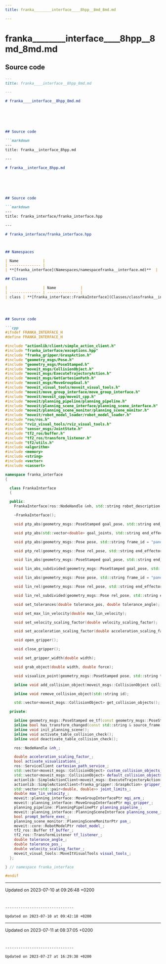 ```yaml
---
title: franka________interface____8hpp__8md_8md.md

---
```


# franka________interface____8hpp__8md_8md.md






## Source code

```markdown
---
title: franka____interface__8hpp_8md.md

---

# franka____interface__8hpp_8md.md






## Source code

```markdown
---
title: franka__interface_8hpp.md

---

# franka__interface_8hpp.md






## Source code

```markdown
---
title: franka_interface/franka_interface.hpp

---

# franka_interface/franka_interface.hpp



## Namespaces

| Name           |
| -------------- |
| **[franka_interface](Namespaces/namespacefranka__interface.md)**  |

## Classes

|                | Name           |
| -------------- | -------------- |
| class | **[franka_interface::FrankaInterface](Classes/classfranka__interface_1_1FrankaInterface.md)**  |




## Source code

```cpp
#ifndef FRANKA_INTERFACE_H
#define FRANKA_INTERFACE_H

#include "actionlib/client/simple_action_client.h"
#include "franka_interface/exceptions.hpp"
#include "franka_gripper/GraspAction.h"
#include "geometry_msgs/Pose.h"
#include "geometry_msgs/PoseStamped.h"
#include "moveit_msgs/CollisionObject.h"
#include "moveit_msgs/ExecuteTrajectoryAction.h"
#include "moveit_msgs/GetCartesianPath.h"
#include "moveit_msgs/MoveGroupGoal.h"
#include "moveit_visual_tools/moveit_visual_tools.h"
#include "moveit/move_group_interface/move_group_interface.h"
#include "moveit/moveit_cpp/moveit_cpp.h"
#include "moveit/planning_pipeline/planning_pipeline.h"
#include "moveit/planning_scene_interface/planning_scene_interface.h"
#include "moveit/planning_scene_monitor/planning_scene_monitor.h"
#include "moveit/robot_model_loader/robot_model_loader.h"
#include "ros/ros.h"
#include "rviz_visual_tools/rviz_visual_tools.h"
#include "sensor_msgs/JointState.h"
#include "tf2_ros/buffer.h"
#include "tf2_ros/transform_listener.h"
#include "tf2/utils.h"
#include <algorithm>
#include <memory>
#include <string>
#include <vector>
#include <cassert>

namespace franka_interface
{

  class FrankaInterface
  {

  public:
    FrankaInterface(ros::NodeHandle &nh, std::string robot_description = "robot_description", bool prompt_before_exec=false);

    ~FrankaInterface();

    void ptp_abs(geometry_msgs::PoseStamped goal_pose, std::string end_effector_name = "panda_hand_tcp", bool prompt = false);

    void ptp_abs(std::vector<double> goal_joints, std::string end_effector_name = "panda_hand_tcp", bool prompt = false);

    void ptp_abs(geometry_msgs::Pose pose, std::string frame_id = "panda_link0", std::string end_effector_name = "panda_hand_tcp", bool prompt = false);

    void ptp_rel(geometry_msgs::Pose rel_pose, std::string end_effector_name = "panda_hand_tcp", bool prompt = false);

    void lin_abs(geometry_msgs::PoseStamped goal_pose, std::string end_effector_name = "panda_hand_tcp", bool prompt = false);

    void lin_abs_subdivided(geometry_msgs::PoseStamped goal_pose, std::string end_effector_name = "panda_hand_tcp");

    void lin_abs(geometry_msgs::Pose pose, std::string frame_id = "panda_link0", std::string end_effector_name = "panda_hand_tcp", bool prompt = false);

    void lin_rel(geometry_msgs::Pose rel_pose, std::string end_effector_name = "panda_hand_tcp", bool prompt = false);

    void lin_rel_subdivided(geometry_msgs::Pose rel_pose, std::string end_effector_name = "panda_hand_tcp");

    void set_tolerances(double tolerance_pos, double tolerance_angle);

    void set_max_lin_velocity(double max_lin_velocity);

    void set_velocity_scaling_factor(double velocity_scaling_factor);

    void set_acceleration_scaling_factor(double acceleration_scaling_factor);

    void open_gripper();

    void close_gripper();

    void set_gripper_width(double width);

    void grab_object(double width, double force);

    void visualize_point(geometry_msgs::PoseStamped pose, std::string text = "goal");

    inline void add_collision_object(moveit_msgs::CollisionObject collision_object);

    inline void remove_collision_object(std::string id);

    std::vector<moveit_msgs::CollisionObject> get_collision_objects();

  private:

    inline geometry_msgs::PoseStamped ee_tf(const geometry_msgs::PoseStamped & pose, const std::string & end_effector_name);
    inline bool has_transform_changed(const std::string & source_frame, const std::string & target_frame);
    inline void init_planning_scene();
    inline void activate_table_collision_check();
    inline void deactivate_table_collision_check();

    ros::NodeHandle &nh_;

    double acceleration_scaling_factor_;
    bool activate_visualizations_;
    ros::ServiceClient cartesian_path_service_;
    std::vector<moveit_msgs::CollisionObject> custom_collision_objects_;
    std::vector<moveit_msgs::CollisionObject> default_collision_objects_;
    actionlib::SimpleActionClient<moveit_msgs::ExecuteTrajectoryAction> execute_trajectory_action_client_;
    actionlib::SimpleActionClient<franka_gripper::GraspAction> gripper_action_client_;
    std::vector<std::pair<double, double>> joint_limits_;
    double max_lin_velocity_;
    moveit::planning_interface::MoveGroupInterfacePtr mgi_arm_;
    moveit::planning_interface::MoveGroupInterfacePtr mgi_gripper_;
    planning_pipeline::PlanningPipelinePtr planning_pipeline_;
    moveit::planning_interface::PlanningSceneInterface planning_scene_interface_;
    bool prompt_before_exec_;
    planning_scene_monitor::PlanningSceneMonitorPtr psm_;
    moveit::core::RobotModelPtr robot_model_;
    tf2_ros::Buffer tf_buffer_;
    tf2_ros::TransformListener tf_listener_;
    double tolerance_angle_;
    double tolerance_pos_;
    double velocity_scaling_factor_;
    moveit_visual_tools::MoveItVisualTools visual_tools_;
  };

} // namespace franka_interface

#endif
```


-------------------------------

Updated on 2023-07-10 at 09:26:48 +0200
```


-------------------------------

Updated on 2023-07-10 at 09:42:18 +0200
```


-------------------------------

Updated on 2023-07-11 at 08:37:05 +0200
```


-------------------------------

Updated on 2023-07-27 at 16:29:38 +0200
